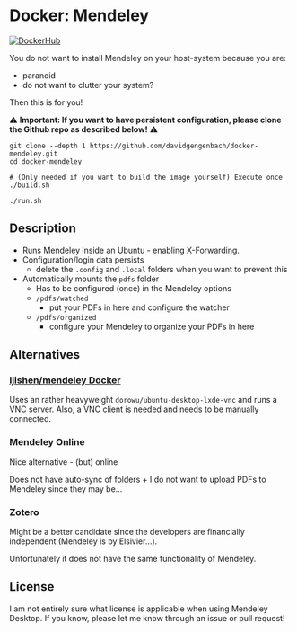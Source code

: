 # Docker: Mendeley

[![DockerHub](https://img.shields.io/badge/DockerHub-success?style=for-the-badge&logo=docker)](https://hub.docker.com/r/davidgengenbach/mendeley-desktop)

You do not want to install Mendeley on your host-system because you are:
- paranoid
- do not want to clutter your system?

Then this is for you!

:warning: **Important: If you want to have persistent configuration, please clone the Github repo as described below!** :warning:

```shell
git clone --depth 1 https://github.com/davidgengenbach/docker-mendeley.git
cd docker-mendeley

# (Only needed if you want to build the image yourself) Execute once
./build.sh

./run.sh
```

## Description
- Runs Mendeley inside an Ubuntu - enabling X-Forwarding.
- Configuration/login data persists
  - delete the `.config` and `.local` folders when you want to prevent this
- Automatically mounts the `pdfs` folder
  - Has to be configured (once) in the Mendeley options
  - `/pdfs/watched`
    - put your PDFs in here and configure the watcher
  - `/pdfs/organized`
    - configure your Mendeley to organize your PDFs in here 


## Alternatives

### [ljishen/mendeley Docker](https://hub.docker.com/r/ljishen/mendeley)

Uses an rather heavyweight `dorowu/ubuntu-desktop-lxde-vnc` and runs a VNC server.
Also, a VNC client is needed and needs to be manually connected.

### Mendeley Online

Nice alternative - (but) online

Does not have auto-sync of folders + I do not want to upload PDFs to Mendeley since they may be... 

### Zotero

Might be a better candidate since the developers are financially independent (Mendeley is by Elsivier...).

Unfortunately it does not have the same functionality of Mendeley.

## License

I am not entirely sure what license is applicable when using Mendeley Desktop. If you know, please let me know through an issue or pull request!